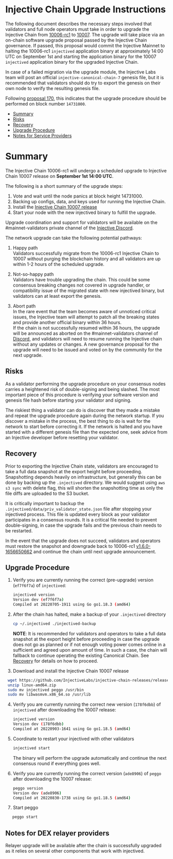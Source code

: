 # Injective Chain Upgrade Instructions

The following document describes the necessary steps involved that validators and full node operators must take in order to upgrade the Injective Chain from [10006-rc1](https://github.com/InjectiveLabs/injective-chain-releases/releases/tag/v1.6.0-1656650662) to [10007](https://github.com/InjectiveLabs/injective-chain-releases/releases/tag/v1.7.0-1665417543). The upgrade will take place via an on-chain software upgrade proposal passed by the Injective Chain governance.
If passed, this proposal would commit the Injective Mainnet to halting the 10006-rc1 `injectived` application binary at approximately 14:00 UTC on September 1st and starting the application binary for the 10007 `injectived` application binary for the upgraded Injective Chain.

In case of a failed migration via the upgrade module, the Injective Labs team will post an official `injective-canonical-chain-7` genesis file, but it is recommended that validators should do try to export the genesis on their own node to verify the resulting genesis file.

Following [proposal 170](https://hub.injective.network/proposals/170/), this indicates that the upgrade procedure should be performed on block number `14731000`.

- [Summary](#summary)
- [Risks](#risks)
- [Recovery](#recovery)
- [Upgrade Procedure](#upgrade-procedure)
- [Notes for Service Providers](#notes-for-DEX-relayer-providers)

# Summary

The Injective Chain 10006-rc1 will undergo a scheduled upgrade to Injective Chain 10007 release on  **September 1st 14:00 UTC**.

The following is a short summary of the upgrade steps:

1. Vote and wait until the node panics at block height 14731000.
2. Backing up configs, data, and keys used for running the Injective Chain.
3. Install the [Injective Chain 10007 release](https://github.com/InjectiveLabs/injective-chain-releases/releases/tag/v1.7.0-1665417543)
4. Start your node with the new injectived binary to fulfill the upgrade.

Upgrade coordination and support for validators will be available on the #mainnet-validators private channel of the [Injective Discord](https://discord.gg/injective).

The network upgrade can take the following potential pathways:
1. Happy path  
Validators successfully migrate from the 10006-rc1 Injective Chain to 10007 without purging the blockchain history and all validators are up within 1-2 hours of the scheduled upgrade.

2. Not-so-happy path  
Validators have trouble upgrading the chain. This could be some consensus breaking changes not covered in upgrade handler, or compatibility issue of the migrated state with new injectived binary, but validators can at least export the genesis.

3. Abort path  
In the rare event that the team becomes aware of unnoticed critical issues, the Injective team will attempt to patch all the breaking states and provide another official binary within 36 hours.  
If the chain is not successfully resumed within 36 hours, the upgrade will be announced as aborted on the #mainnet-validators channel of [Discord](https://discord.gg/injective), and validators will need to resume running the Injective chain without any updates or changes. A new governance proposal for the upgrade will need to be issued and voted on by the community for the next upgrade.

## Risks

As a validator performing the upgrade procedure on your consensus nodes carries a heightened risk of
double-signing and being slashed. The most important piece of this procedure is verifying your
software version and genesis file hash before starting your validator and signing.

The riskiest thing a validator can do is discover that they made a mistake and repeat the upgrade
procedure again during the network startup. If you discover a mistake in the process, the best thing
to do is wait for the network to start before correcting it. If the network is halted and you have
started with a different genesis file than the expected one, seek advice from an Injective developer
before resetting your validator.

## Recovery

Prior to exporting the Injective Chain state, validators are encouraged to take a full data snapshot at the
export height before proceeding. Snapshotting depends heavily on infrastructure, but generally this
can be done by backing up the `.injectived` directory. We would suggest using `aws s3 sync` with delete flag, this will shorten the snapshotting time as only the file diffs are uploaded to the S3 bucket.

It is critically important to backup the `.injectived/data/priv_validator_state.json` file after stopping your injectived process. This file is updated every block as your validator participates in a consensus rounds. It is a critical file needed to prevent double-signing, in case the upgrade fails and the previous chain needs to be restarted.

In the event that the upgrade does not succeed, validators and operators must restore the snapshot and downgrade back to
10006-rc1 [v1.6.0-1656650662](https://github.com/InjectiveLabs/injective-chain-releases/releases/tag/v1.6.0-1656650662)  and continue the chain until next upgrade announcement.

## Upgrade Procedure

1. Verify you are currently running the correct (pre-upgrade) version (`ef7f6f7a`) of `injectived`:
   ```bash
   injectived version
   Version dev (ef7f6f7a)
   Compiled at 20220705-1911 using Go go1.18.3 (amd64)
   ```

2. After the chain has halted, make a backup of your `.injectived` directory
    ```bash
    cp ~/.injectived ./injectived-backup
    ```
   **NOTE**: It is recommended for validators and operators to take a full data snapshot at the export
   height before proceeding in case the upgrade does not go as planned or if not enough voting power
   comes online in a sufficient and agreed upon amount of time. In such a case, the chain will fallback
   to continue operating the existing Canonical Chain. See [Recovery](#recovery) for details on how to proceed.

3. Download and install the Injective Chain 10007 release
  ```bash
   wget https://github.com/InjectiveLabs/injective-chain-releases/releases/download/v1.7.0-1665417543/linux-amd64.zip
   unzip linux-amd64.zip
   sudo mv injectived peggo /usr/bin
   sudo mv libwasmvm.x86_64.so /usr/lib
  ```

4. Verify you are currently running the correct new version (`178f6dbb`) of `injectived` after downloading the 10007 release:
    ```bash
   injectived version
   Version dev (178f6dbb)
   Compiled at 20220903-1641 using Go go1.18.5 (amd64)
   ```
5. Coordinate to restart your injectived with other validators
   ```bash
   injectived start
   ```
   The binary will perform the upgrade automatically and continue the next consensus round if everything goes well.

6. Verify you are currently running the correct version (`ade8906`) of `peggo` after downloading the 10007 release:
   ```bash
   peggo version
   Version dev (ade8906)
   Compiled at 20220830-1738 using Go go1.18.5 (amd64)
   ```
8. Start peggo
```bash
   peggo start
   ```
## Notes for DEX relayer providers
Relayer upgrade will be available after the chain is successfully upgraded as it relies on several other components that work with injectived.
